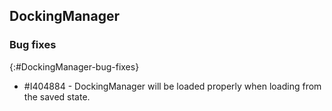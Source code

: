 ## DockingManager

### Bug fixes
{:#DockingManager-bug-fixes}

* \#I404884 - DockingManager will be loaded properly when loading from the saved state.